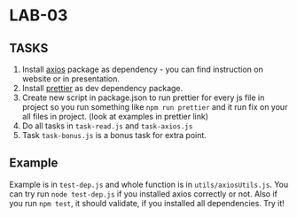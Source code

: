 # LAB-03

## TASKS

1. Install [axios](https://www.npmjs.com/package/axios) package as dependency - you can find instruction on website or in presentation.
2. Install [prettier](https://www.npmjs.com/package/prettier) as dev dependency package.
3. Create new script in package.json to run prettier for every js file in project so you run something like `npm run prettier` and it run fix on your all files in project. (look at examples in prettier link)
4. Do all tasks in `task-read.js` and `task-axios.js`
5. Task `task-bonus.js` is a bonus task for extra point. 

## Example

Example is in `test-dep.js` and whole function is in `utils/axiosUtils.js`. You can try run `node test-dep.js` if you installed axios correctly or not. Also if you run `npm test`, it should validate, if you installed all dependencies. Try it!
